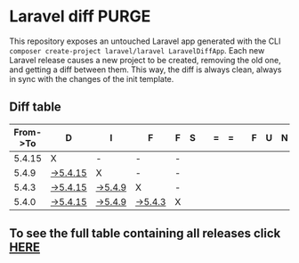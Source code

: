 # Laravel diff PURGE

This repository exposes an untouched Laravel app generated with the CLI
`composer create-project laravel/laravel LaravelDiffApp`. Each new Laravel release causes a new project to be created, removing the old one, and getting a diff between them. This way, the diff is always clean, always in sync with the changes of the init template.

## Diff table

| From->To | D                                                                                                | I                                                                                              | F                                                                                              | F   | S   |     | =   | =   |     | F   | U   | N   |
| -------- | ------------------------------------------------------------------------------------------------ | ---------------------------------------------------------------------------------------------- | ---------------------------------------------------------------------------------------------- | --- | --- | --- | --- | --- | --- | --- | --- | --- |
| 5.4.15   | X                                                                                                | -                                                                                              | -                                                                                              | -   |     |     |     |     |     |     |     |     |
| 5.4.9    | [->5.4.15](https://github.com/guhungry/laravel-diff-purge/compare/release/5.4.9..release/5.4.15) | X                                                                                              | -                                                                                              | -   |     |     |     |     |     |     |     |     |
| 5.4.3    | [->5.4.15](https://github.com/guhungry/laravel-diff-purge/compare/release/5.4.3..release/5.4.15) | [->5.4.9](https://github.com/guhungry/laravel-diff-purge/compare/release/5.4.3..release/5.4.9) | X                                                                                              | -   |     |     |     |     |     |     |     |     |
| 5.4.0    | [->5.4.15](https://github.com/guhungry/laravel-diff-purge/compare/release/5.4.0..release/5.4.15) | [->5.4.9](https://github.com/guhungry/laravel-diff-purge/compare/release/5.4.0..release/5.4.9) | [->5.4.3](https://github.com/guhungry/laravel-diff-purge/compare/release/5.4.0..release/5.4.3) | X   |     |     |     |     |     |     |     |     |

## To see the full table containing all releases click [HERE](https://github.com/guhungry/laravel-diff-purge/)
